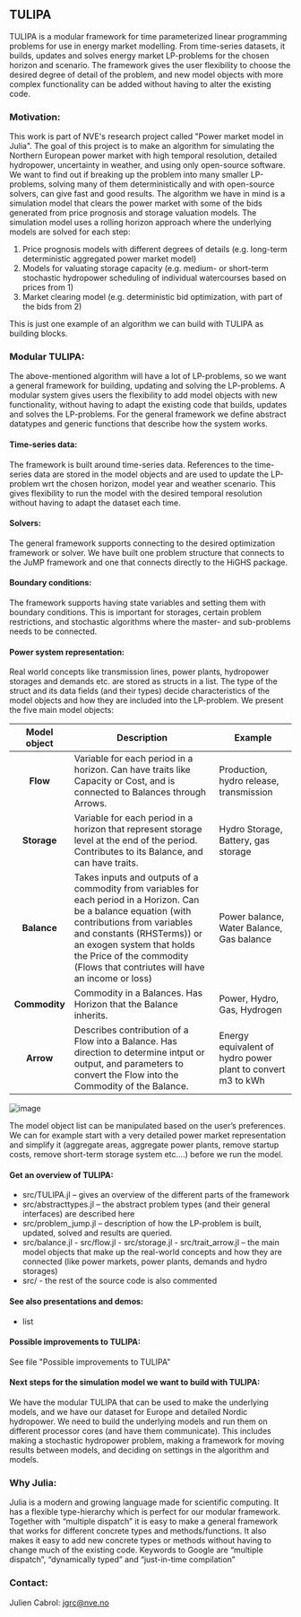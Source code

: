 ## TULIPA

TULIPA is a modular framework for time parameterized linear programming problems for use in energy market modelling. From time-series datasets, it builds, updates and solves energy market LP-problems for the chosen horizon and scenario. The framework gives the user flexibility to choose the desired degree of detail of the problem, and new model objects with more complex functionality can be added without having to alter the existing code.

### Motivation:
This work is part of NVE's research project called "Power market model in Julia". The goal of this project is to make an algorithm for simulating the Northern European power market with high temporal resolution, detailed hydropower, uncertainty in weather, and using only open-source software. We want to find out if breaking up the problem into many smaller LP-problems, solving many of them deterministically and with open-source solvers, can give fast and good results. The algorithm we have in mind is a simulation model that clears the power market with some of the bids generated from price prognosis and storage valuation models. The simulation model uses a rolling horizon approach where the underlying models are solved for each step:
1.	Price prognosis models with different degrees of details (e.g. long-term deterministic aggregated power market model)
2.	Models for valuating storage capacity (e.g. medium- or short-term stochastic hydropower scheduling of individual watercourses based on prices from 1)
3.	Market clearing model (e.g. deterministic bid optimization, with part of the bids from 2)

This is just one example of an algorithm we can build with TULIPA as building blocks.

### Modular TULIPA:
The above-mentioned algorithm will have a lot of LP-problems, so we want a general framework for building, updating and solving the LP-problems. A modular system gives users the flexibility to add model objects with new functionality, without having to adapt the existing code that builds, updates and solves the LP-problems. For the general framework we define abstract datatypes and generic functions that describe how the system works.

#### Time-series data:
The framework is built around time-series data. References to the time-series data are stored in the model objects and are used to update the LP-problem wrt the chosen horizon, model year and weather scenario. This gives flexibility to run the model with the desired temporal resolution without having to adapt the dataset each time.

#### Solvers:
The general framework supports connecting to the desired optimization framework or solver. We have built one problem structure that connects to the JuMP framework and one that connects directly to the HiGHS package.

#### Boundary conditions:
The framework supports having state variables and setting them with boundary conditions. This is important for storages, certain problem restrictions, and stochastic algorithms where the master- and sub-problems needs to be connected.

#### Power system representation:
Real world concepts like transmission lines, power plants, hydropower storages and demands etc. are stored as structs in a list. The type of the struct and its data fields (and their types) decide characteristics of the model objects and how they are included into the LP-problem. We present the five main model objects:

| Model object | Description | Example |
| :---: | --- | --- |
| **Flow** | Variable for each period in a horizon. Can have traits like Capacity or Cost, and is connected to Balances through Arrows. | Production, hydro release, transmission |
| **Storage** | Variable for each period in a horizon that represent storage level at the end of the period. Contributes to its Balance, and can have traits. | Hydro Storage, Battery, gas storage |
| **Balance** | Takes inputs and outputs of a commodity from variables for each period in a Horizon. Can be a balance equation (with contributions from variables and constants (RHSTerms)) or an exogen system that holds the Price of the commodity (Flows that contriutes will have an income or loss) | Power balance, Water Balance, Gas balance |
| **Commodity** | Commodity in a Balances. Has Horizon that the Balance inherits. | Power, Hydro, Gas, Hydrogen |
| **Arrow** | Describes contribution of a Flow into a Balance. Has direction to determine intput or output, and parameters to convert the Flow into the Commodity of the Balance. | Energy equivalent of hydro power plant to convert m3 to kWh |

![image](https://user-images.githubusercontent.com/40186418/213651675-da12c57c-59fd-4ef5-b146-cd955b75c42b.png)

The model object list can be manipulated based on the user’s preferences. We can for example start with a very detailed power market representation and simplify it (aggregate areas, aggregate power plants, remove startup costs, remove short-term storage system etc.…) before we run the model.

#### Get an overview of TULIPA:
- src/TULIPA.jl – gives an overview of the different parts of the framework
- src/abstracttypes.jl – the abstract problem types (and their general interfaces) are described here
- src/problem_jump.jl – description of how the LP-problem is built, updated, solved and results are queried.
- src/balance.jl - src/flow.jl - src/storage.jl - src/trait_arrow.jl – the main model objects that make up the real-world concepts and how they are connected (like power markets, power plants, demands and hydro storages)
- src/ - the rest of the source code is also commented

#### See also presentations and demos:
- list

#### Possible improvements to TULIPA:
See file "Possible improvements to TULIPA"

#### Next steps for the simulation model we want to build with TULIPA:
We have the modular TULIPA that can be used to make the underlying models, and we have our dataset for Europe and detailed Nordic hydropower.
We need to build the underlying models and run them on different processor cores (and have them communicate). This includes making a stochastic hydropower problem, making a framework for moving results between models, and deciding on settings in the algorithm and models.

### Why Julia:
Julia is a modern and growing language made for scientific computing. It has a flexible type-hierarchy which is perfect for our modular framework. Together with “multiple dispatch” it is easy to make a general framework that works for different concrete types and methods/functions. It also makes it easy to add new concrete types or methods without having to change much of the existing code. 
Keywords to Google are “multiple dispatch”, “dynamically typed” and “just-in-time compilation”

### Contact:
Julien Cabrol: jgrc@nve.no
